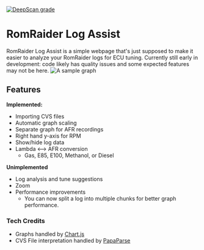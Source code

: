 ﻿[![DeepScan grade](https://deepscan.io/api/teams/1405/projects/16641/branches/361084/badge/grade.svg)](https://deepscan.io/dashboard#view=project&tid=1405&pid=16641&bid=361084)

# RomRaider Log Assist
RomRaider Log Assist is a simple webpage that's just supposed to make it easier to analyze your RomRaider logs for ECU tuning. Currently still early in development: code likely has quality issues and some expected features may not be here.
![A sample graph](https://experiments.bennottelling.com/RR/pics/demo.gif)

## Features
**Implemented:**

 - Importing CVS files
 - Automatic graph scaling
 - Separate graph for AFR recordings
 - Right hand y-axis for RPM
 - Show/hide log data
 - Lambda <--> AFR  conversion
   -  Gas, E85, E100, Methanol, or Diesel

**Unimplemented**

 - Log analysis and tune suggestions
 - Zoom
 - Performance improvements
   - You can now split a log into multiple chunks for better graph performance.

### Tech Credits

 - Graphs handled by [Chart.js](https://www.chartjs.org/)
 - CVS File interpretation handled by [PapaParse](https://github.com/mholt/PapaParse)
